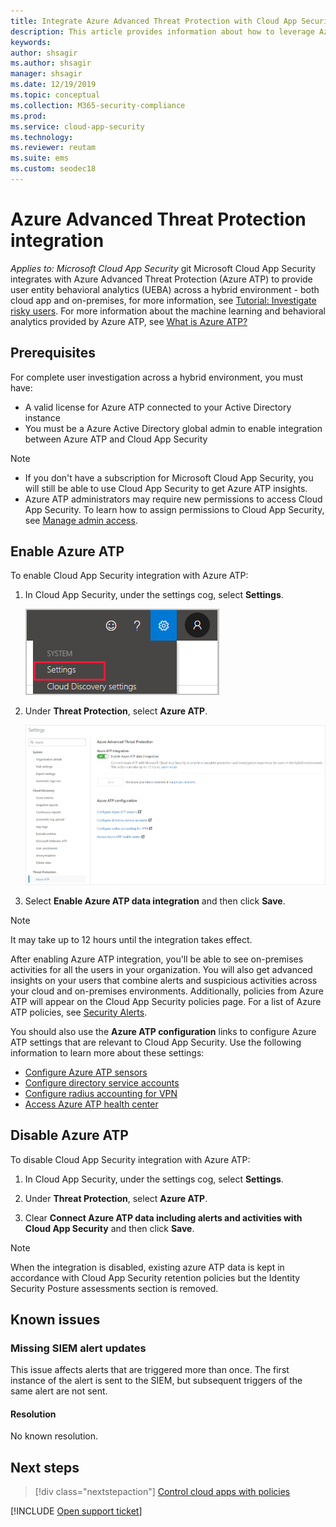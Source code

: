 ```yaml
---
title: Integrate Azure Advanced Threat Protection with Cloud App Security
description: This article provides information about how to leverage Azure Advanced Threat Protection insights in Cloud App Security for hybrid risk detection.
keywords:
author: shsagir
ms.author: shsagir
manager: shsagir
ms.date: 12/19/2019
ms.topic: conceptual
ms.collection: M365-security-compliance
ms.prod:
ms.service: cloud-app-security
ms.technology:
ms.reviewer: reutam
ms.suite: ems
ms.custom: seodec18
---
```


# Azure Advanced Threat Protection integration

*Applies to: Microsoft Cloud App Security*
git
Microsoft Cloud App Security integrates with Azure Advanced Threat Protection (Azure ATP) to provide user entity behavioral analytics (UEBA) across a hybrid environment - both cloud app and on-premises, for more information, see [Tutorial: Investigate risky users](tutorial-ueba.md). For more information about the machine learning and behavioral analytics provided by Azure ATP, see [What is Azure ATP?](https://docs.microsoft.com/azure-advanced-threat-protection/what-is-atp)

## Prerequisites

For complete user investigation across a hybrid environment, you must have:

- A valid license for Azure ATP connected to your Active Directory instance
- You must be a Azure Active Directory global admin to enable integration between Azure ATP and Cloud App Security

> [!NOTE]
>
> - If you don't have a subscription for Microsoft Cloud App Security, you will still be able to use Cloud App Security to get Azure ATP insights.
> - Azure ATP administrators may require new permissions to access Cloud App Security. To learn how to assign permissions to Cloud App Security, see [Manage admin access](manage-admins.md).

## Enable Azure ATP

To enable Cloud App Security integration with Azure ATP:

1. In Cloud App Security, under the settings cog, select **Settings**.

    ![Settings menu](media/azip-system-settings.png)

1. Under **Threat Protection**, select **Azure ATP**.

    ![enable azure advanced threat protection](media/aatp-integration.png)

1. Select **Enable Azure ATP data integration** and then click **Save**.

> [!NOTE]
> It may take up to 12 hours until the integration takes effect.

After enabling Azure ATP integration, you'll be able to see on-premises activities for all the users in your organization. You will also get advanced insights on your users that combine alerts and suspicious activities across your cloud and on-premises environments. Additionally, policies from Azure ATP will appear on the Cloud App Security policies page. For a list of Azure ATP policies, see [Security Alerts](https://docs.microsoft.com/azure-advanced-threat-protection/suspicious-activity-guide).

You should also use the **Azure ATP configuration** links to configure Azure ATP settings that are relevant to Cloud App Security. Use the following information to learn more about these settings:

- [Configure Azure ATP sensors](/azure-advanced-threat-protection/install-atp-step5)
- [Configure directory service accounts](/azure-advanced-threat-protection/install-atp-step2)
- [Configure radius accounting for VPN](/azure-advanced-threat-protection/install-atp-step6-vpn)
- [Access Azure ATP health center](/azure-advanced-threat-protection/atp-health-center)

## Disable Azure ATP

To disable Cloud App Security integration with Azure ATP:

1. In Cloud App Security, under the settings cog, select **Settings**.

1. Under **Threat Protection**, select **Azure ATP**.

1. Clear **Connect Azure ATP data including alerts and activities with Cloud App Security** and then click **Save**.

> [!NOTE]
> When the integration is disabled, existing azure ATP data is kept in accordance with Cloud App Security retention policies but the Identity Security Posture assessments section is removed.

## Known issues

### Missing SIEM alert updates

This issue affects alerts that are triggered more than once. The first instance of the alert is sent to the SIEM, but subsequent triggers of the same alert are not sent.

#### Resolution

No known resolution.

## Next steps

> [!div class="nextstepaction"]
> [Control cloud apps with policies](control-cloud-apps-with-policies.md)

[!INCLUDE [Open support ticket](includes/support.md)]
